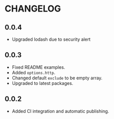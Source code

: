 # CHANGELOG

## 0.0.4

* Upgraded lodash due to security alert

## 0.0.3

* Fixed README examples.
* Added `options.http`.
* Changed default `exclude` to be empty array.
* Upgraded to latest packages.

## 0.0.2

* Added CI integration and automatic publishing.
